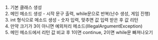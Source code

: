 1. 기본 클래스 생성
2. 메인 메소드 생성 - 시작 문구 출력, while문으로 반복(난수 생성, 게임 진행)
3. int 형식으로 메소드 생성 - 숫자 입력, 맞추면 값 입력 받은 후 값 리턴
4. 만약 크기가 3이 아니면 예외처리 메소드(IllegalArgumentException)
5. 메인 메소드에서 리턴 값 비교 후 1이면 continue, 2이면 while문 빠져나오기